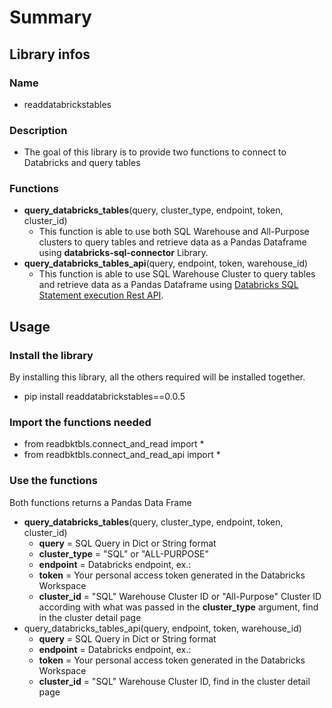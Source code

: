 # Summary

## Library infos 

### Name
* readdatabrickstables

### Description
* The goal of this library is to provide two functions to connect to Databricks and query tables

### Functions
* **query_databricks_tables**(query, cluster_type, endpoint, token, cluster_id)
  * This function is able to use both SQL Warehouse and All-Purpose clusters to query tables and retrieve data as a Pandas Dataframe using **databricks-sql-connector** Library.
* **query_databricks_tables_api**(query, endpoint, token, warehouse_id)
  * This function is able to use SQL Warehouse Cluster to query tables and retrieve data as a Pandas Dataframe using [Databricks SQL Statement execution Rest API](https://docs.databricks.com/api/workspace/statementexecution/executestatement).  

## Usage

### Install the library
By installing this library, all the others required will be installed together.
* pip install readdatabrickstables==0.0.5

### Import the functions needed
* from readbktbls.connect_and_read import *
* from readbktbls.connect_and_read_api import *

### Use the functions
Both functions returns a Pandas Data Frame
* **query_databricks_tables**(query, cluster_type, endpoint, token, cluster_id)
  * **query**        = SQL Query in Dict or String format 
  * **cluster_type** = "SQL" or "ALL-PURPOSE"
  * **endpoint**     = Databricks endpoint, ex.: 
  * **token**        = Your personal access token generated in the Databricks Workspace
  * **cluster_id**   = "SQL" Warehouse Cluster ID or "All-Purpose" Cluster ID according with what was passed in the **cluster_type** argument, find in the cluster detail page
* query_databricks_tables_api(query, endpoint, token, warehouse_id)
  * **query**        = SQL Query in Dict or String format 
  * **endpoint**     = Databricks endpoint, ex.: 
  * **token**        = Your personal access token generated in the Databricks Workspace
  * **cluster_id**   = "SQL" Warehouse Cluster ID, find in the cluster detail page